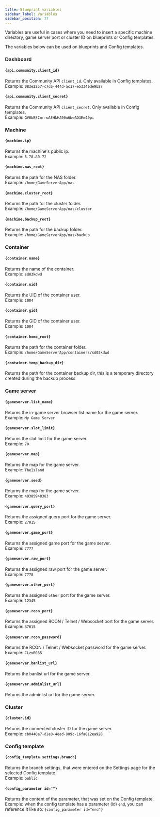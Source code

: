```yaml
---
title: Blueprint variables
sidebar_label: Variables
sidebar_position: 77
---
```


Variables are useful in cases where you need to insert a specific machine directory, game server port or cluster ID on blueprints or Config templates.

The variables below can be used on blueprints and Config templates.



### Dashboard

#### `{api.community.client_id}`
Returns the Community API `client_id`. Only available in Config templates.<br />
Example: `083e2257-c7d6-444d-ac17-e5334ede9b27`

#### `{api.community.client_secret}`
Returns the Community API `client_secret`. Only available in Config templates.<br />
Example: `GV0bESCnrrwAEHkHA90m6bwAD3Em49pi`

### Machine

#### `{machine.ip}`
Returns the machine's public ip.<br />
Example: `5.78.80.72`

#### `{machine.nas_root}`
Returns the path for the NAS folder.<br />
Example: `/home/GameServerApp/nas`

#### `{machine.cluster_root}`
Returns the path for the cluster folder.<br />
Example: `/home/GameServerApp/nas/cluster`

#### `{machine.backup_root}`
Returns the path for the backup folder.<br />
Example: `/home/GameServerApp/nas/backup`


### Container

#### `{container.name}`
Returns the name of the container.<br />
Example: `sd03kdwd`

#### `{container.uid}`
Returns the UID of the container user.<br />
Example: `1004`

#### `{container.gid}`
Returns the GID of the container user.<br />
Example: `1004`

#### `{container.home_root}`
Returns the path for the container folder.<br />
Example: `/home/GameServerApp/containers/sd03kdwd`

#### `{container.temp_backup_dir}`
Returns the path for the container backup dir, this is a temporary directory created during the backup process.


### Game server

#### `{gameserver.list_name}`
Returns the in-game server browser list name for the game server.<br />
Example: `My Game Server`

#### `{gameserver.slot_limit}`
Returns the slot limit for the game server.<br />
Example: `70`

#### `{gameserver.map}`
Returns the map for the game server.<br />
Example: `TheIsland`

#### `{gameserver.seed}`
Returns the map for the game server.<br />
Example: `49385948383`

#### `{gameserver.query_port}`
Returns the assigned query port for the game server.<br />
Example: `27015`

#### `{gameserver.game_port}`
Returns the assigned game port for the game server.<br />
Example: `7777`

#### `{gameserver.raw_port}`
Returns the assigned raw port for the game server.<br />
Example: `7778`

#### `{gameserver.other_port}`
Returns the assigned `other` port for the game server.<br />
Example: `12345`


#### `{gameserver.rcon_port}`
Returns the assigned RCON / Telnet / Websocket port for the game server.<br />
Example: `37015`

#### `{gameserver.rcon_password}`
Returns the RCON / Telnet / Websocket password for the game server.<br />
Example: `CLzvR035`



#### `{gameserver.banlist_url}`
Returns the banlist url for the game server.

#### `{gameserver.adminlist_url}`
Returns the adminlist url for the game server.



### Cluster

#### `{cluster.id}`
Returns the connected cluster ID for the game server.<br />
Example: `cb0440e7-d2e0-4eed-809c-16fa812ea928`


### Config template

#### `{config_template.settings.branch}`
Returns the branch settings, that were entered on the Settings page for the selected Config template.<br />
Example: `public`


#### `{config_parameter id=""}`
Returns the content of the parameter, that was set on the Config template.<br />
Example: when the config template has a parameter (id) `end`, you can reference it like so: `{config_parameter id="end"}`